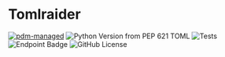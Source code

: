 # Tomlraider


[![pdm-managed](https://img.shields.io/badge/pdm-managed-blueviolet)](https://pdm-project.org)
![Python Version from PEP 621 TOML](https://img.shields.io/python/required-version-toml?tomlFilePath=https%3A%2F%2Fraw.githubusercontent.com%2Fgravures%2Ftomlraider%2Fmain%2Fpyproject.toml)
![Tests](https://github.com/gravures/tomlraider/actions/workflows/main.yml/badge.svg) ![Endpoint Badge](https://img.shields.io/endpoint?url=https://raw.githubusercontent.com/gravures/tomlraider/python-coverage/endpoint.json&logo=codecov&label=coverage) ![GitHub License](https://img.shields.io/github/license/gravures/tomlraider)
